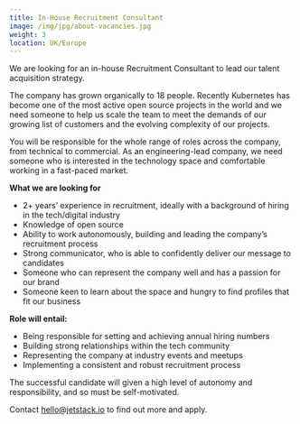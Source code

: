 ```yaml
---
title: In-House Recruitment Consultant
image: /img/jpg/about-vacancies.jpg
weight: 3
location: UK/Europe
---
```


We are looking for an in-house Recruitment Consultant to lead our talent acquisition strategy.

The company has grown organically to 18 people. Recently Kubernetes has become one of the most active open source projects in the world and we need someone to help us scale the team to meet the demands of our growing list of customers and the evolving complexity of our projects.

You will be responsible for the whole range of roles across the company, from technical to commercial. As an engineering-lead company, we need someone who is interested in the technology space and comfortable working in a fast-paced market.

**What we are looking for**

* 2+ years’ experience in recruitment, ideally with a background of hiring in the tech/digital industry
* Knowledge of open source
* Ability to work autonomously, building and leading the company’s recruitment process
* Strong communicator, who is able to confidently deliver our message to candidates
* Someone who can represent the company well and has a passion for our brand
* Someone keen to learn about the space and hungry to find profiles that fit our business

**Role will entail:**

* Being responsible for setting and achieving annual hiring numbers
* Building strong relationships within the tech community
* Representing the company at industry events and meetups
* Implementing a consistent and robust recruitment process

The successful candidate will given a high level of autonomy and responsibility, and so must be self-motivated.

Contact <a href="mailto:hello@jetstack.io">hello@jetstack.io</a> to find out more and apply.